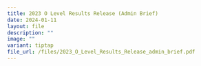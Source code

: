 ```yaml
---
title: 2023 O Level Results Release (Admin Brief)
date: 2024-01-11
layout: file
description: ""
image: ""
variant: tiptap
file_url: /files/2023_O_Level_Results_Release_admin_brief.pdf
---
```

